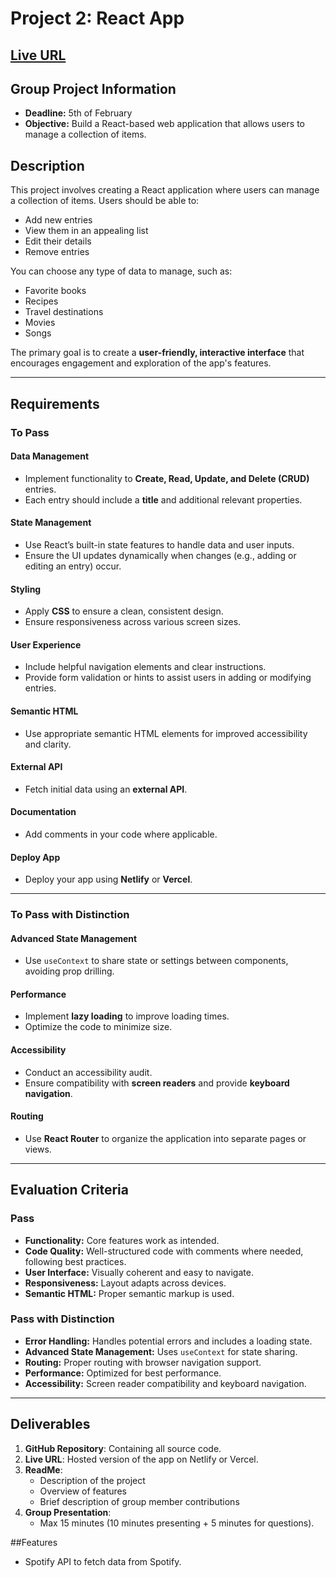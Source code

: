 # Project 2: React App

## [Live URL](https://the-playlist-manager.netlify.app/)

## Group Project Information

- **Deadline:** 5th of February
- **Objective:** Build a React-based web application that allows users to manage a collection of items.

## Description

This project involves creating a React application where users can manage a collection of items. Users should be able to:

- Add new entries
- View them in an appealing list
- Edit their details
- Remove entries

You can choose any type of data to manage, such as:

- Favorite books
- Recipes
- Travel destinations
- Movies
- Songs

The primary goal is to create a **user-friendly, interactive interface** that encourages engagement and exploration of the app's features.

---

## Requirements

### **To Pass**

#### **Data Management**

- Implement functionality to **Create, Read, Update, and Delete (CRUD)** entries.
- Each entry should include a **title** and additional relevant properties.

#### **State Management**

- Use React’s built-in state features to handle data and user inputs.
- Ensure the UI updates dynamically when changes (e.g., adding or editing an entry) occur.

#### **Styling**

- Apply **CSS** to ensure a clean, consistent design.
- Ensure responsiveness across various screen sizes.

#### **User Experience**

- Include helpful navigation elements and clear instructions.
- Provide form validation or hints to assist users in adding or modifying entries.

#### **Semantic HTML**

- Use appropriate semantic HTML elements for improved accessibility and clarity.

#### **External API**

- Fetch initial data using an **external API**.

#### **Documentation**

- Add comments in your code where applicable.

#### **Deploy App**

- Deploy your app using **Netlify** or **Vercel**.

---

### **To Pass with Distinction**

#### **Advanced State Management**

- Use `useContext` to share state or settings between components, avoiding prop drilling.

#### **Performance**

- Implement **lazy loading** to improve loading times.
- Optimize the code to minimize size.

#### **Accessibility**

- Conduct an accessibility audit.
- Ensure compatibility with **screen readers** and provide **keyboard navigation**.

#### **Routing**

- Use **React Router** to organize the application into separate pages or views.

---

## Evaluation Criteria

### **Pass**

- **Functionality:** Core features work as intended.
- **Code Quality:** Well-structured code with comments where needed, following best practices.
- **User Interface:** Visually coherent and easy to navigate.
- **Responsiveness:** Layout adapts across devices.
- **Semantic HTML:** Proper semantic markup is used.

### **Pass with Distinction**

- **Error Handling:** Handles potential errors and includes a loading state.
- **Advanced State Management:** Uses `useContext` for state sharing.
- **Routing:** Proper routing with browser navigation support.
- **Performance:** Optimized for best performance.
- **Accessibility:** Screen reader compatibility and keyboard navigation.

---

## Deliverables

1. **GitHub Repository**: Containing all source code.
2. **Live URL**: Hosted version of the app on Netlify or Vercel.
3. **ReadMe**:
   - Description of the project
   - Overview of features
   - Brief description of group member contributions
4. **Group Presentation**:
   - Max 15 minutes (10 minutes presenting + 5 minutes for questions).

##Features

- Spotify API to fetch data from Spotify.
